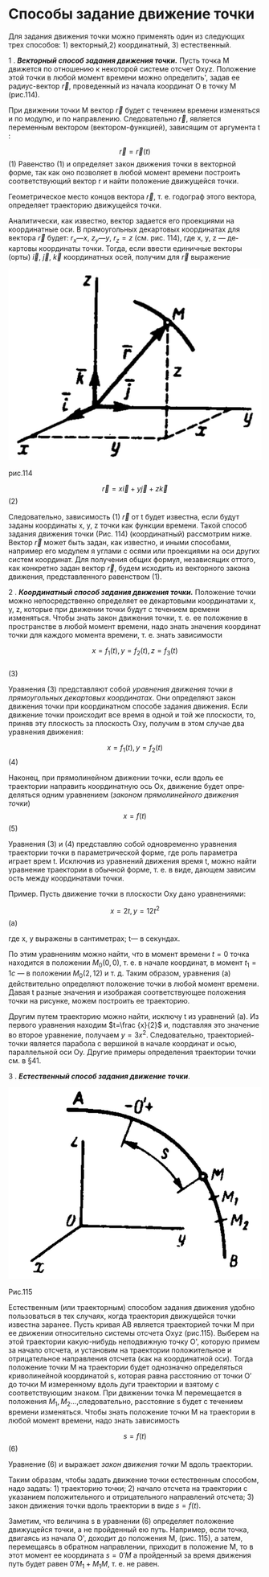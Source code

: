 # Способы задание движение точки
Для задания движения точки можно применять один из следую­щих трех способов: 1) векторный,2) координатный, 3) естественный.

1 . ***Векторный способ задания движения точки.*** Пусть точка М движется по отношению к некоторой си­стеме отсчет Охуz. Положение этой точки в любой момент времени можно определить', задав ее радиус-вектор $\vec r$, проведенный из на­чала координат О в точку М (рис.114). 

При движении точки М вектор $\vec r$ будет с течением времени изме­няться и по модулю, и по направлению. Следовательно $\vec r$, является переменным вектором (вектором-функцией), зависящим от аргу­мента t :

$$\vec r=\vec r(t)$$
(1)
Равенство (1) и определяет закон движения точки в векторной форме, так как оно позволяет в любой момент времени построить соответствующий вектор r и найти положение движущейся точки. 

Геометрическое место концов вектора $\vec r$, т. е. годограф этого век­тора, определяет траекторию движущейся точки. 

Аналитически, как известно, вектор задается его проекциями на координатные оси. В прямоугольных декартовых координатах для вектора $\vec r$ будет: $r_х—х$, $z_у—у$, $r_z=z$ (см. рис. 114), где х, у, z — де­картовы координаты точки. Тогда, если ввести единичные векторы (орты) $\vec i$, $\vec j$, $\vec k$  координатных осей, получим для $\vec r$ выра­жение 

![](img/W18rovDuUYQ.jpg)

рис.114


$$\vec r=x \vec i+ y \vec j + z \vec k$$
(2)

Следовательно, зависимость (1) $\vec r$ от t будет известна, если будут заданы коор­динаты х, у, z точки как функции времени. Такой способ задания движения точки (Рис. 114) (координатный) рассмотрим ниже. Век­тор $\vec r$ может быть задан, как известно, и иными способами, например его модулем я углами с осями или проекциями на оси других систем координат. Для получения общих формул, независящих оттого, как конкретно задан вектор $\vec r$, будем исходить из векторного закона дви­жения, представленного равенством (1).

2 . ***Координатный способ задания движе­ния точки.*** Положение точки можно непосредственно определяет ее декартовыми координатами х, у, z, которые при движении точки будут с течением времени изменяться. Чтобы знать закон дви­жения точки, т. е. ее положение в пространстве в любой момент вре­мени, надо знать значения координат точки для каждого момента времени, т. е. знать зависимости 

$$x=f_1(t),  y=f_2(t),  z=f_3(t)$$  
(3)

Уравнения (3) представляют собой *уравнения движения точки в прямоугольных декартовых координатах*. Они определяют закон движения точки при координатном способе задания движения. 
Если движение точки происходит все время в одной и той же плоскости, то, приняв эту плоскость за плоскость Оху, получим в этом случае два уравнения движения: 

$$x=f_1(t), y=f_2(t)$$(4) 

Наконец, при прямолинейном движении точки, если вдоль ее траектории направить координатную ось Ох, движение будет опре­деляться одним уравнением (*законом прямолинейного движения точки*) 
$$x=f(t)$$
(5) 

Уравнения (3) и (4) представляю собой одновременно уравне­ния траектории точки в параметрической форме, где роль параметра играет врем t. Исключив из уравнений движения время t, можно найти уравнение траектории в обычной форме, т. е. в виде, дающем зависим ость между координатами точки. 

Пример. Пусть движение точки в плоскости Оху дано уравнениями:

$$x=2t, у= 12t^2$$
(а)

где x, y выражены в сантиметрах; t— в секундах. 

По этим уравнениям можно найти, что в момент времени $t= 0$ точка находится в положении $М_0 (0, 0)$, т. е. в начале координат, в момент $t_1=1с$ — в положении $M_0 (2,12)$ и т. д. Таким образом, уравнения (а) действительно определяют положе­ние точки в любой момент времени. Давая t разные значения и изображая соот­ветствующее положения точки на рисунке, можем построить ее траекторию.

Другим путем траекторию можно найти, исключу t из уравнений (а). Из первого уравнения находим $t=\frac {x}{2}$ и, подставляя это значение во второе уравнение, получаем $у=3х^2$. Следовательно, траекторией- точки является парабола с вершиной в начале координат и осью, параллельной оси Оу. Другие примеры определения траектории точки см. в §41.

3 . ***Естественный способ задания движение точки***. 

![](img/z87PbcS1V0U.jpg)

Рис.115

Естественным (или траекторным) способом задания движения удобно пользоваться в тех слу­чаях, когда траектория движущейся точки известна заранее. Пусть кривая АВ явля­ется траекторией точки М при ее движении относительно системы отсчета Охуz (рис.115). Выберем на этой траектории какую-нибудь неподвижную точку О', которую примем за начало отсчета, и установим на траектории положительное и отрицательное направления отсчета (как на координат­ной оси). Тогда положение точки М на тра­ектории будет однозначно определяться криволинейной коорди­натой s, которая равна расстоянию от точки О’ до точки М измеренному вдоль дуги траектории и взятому с соответствующим зна­ком. При движении точка М перемещается в положения $М_1, М_2...,$следовательно, расстояние s будет с течением времени изменяться. Чтобы знать положение точки М на траектории в любой момент вре­мени, надо знать зависимость

$$s=f(t)$$(6)

Уравнение (6) и выражает *закон движения точки* М вдоль тра­ектории. 

Таким образам, чтобы задать движение точки естественным спо­собом, надо задать: 1) траекторию точки; 2) начало отсчета на траек­тории с указанием положительного и отрицательного направлений отсчета; 3) закон движения точки вдоль траектории в виде $s=f(t)$. 

Заметим, что величина s в уравнении (6) определяет положение движущейся точки, а не пройденный ею путь. Например, если точ­ка, двигаясь из начала О', доходит до положения М, (рис. 115), а затем, перемещаясь в обратном направлении, приходит в положе­ние М, то в этот момент ее координата $s=0'M$ а пройденный за время движения путь будет равен $0'M_1+M_1M$, т. е. не равен.